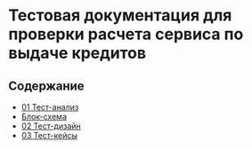 # Тестовая документация для проверки расчета сервиса по выдаче кредитов

## Содержание
- [01 Тест-анализ](https://github.com/Zheleznikov/credit-model/blob/main/01%20test-analysis.md)
- [Блок-схема](https://github.com/Zheleznikov/credit-model/blob/main/01%20test-analysis.md)
- [02 Тест-дизайн](https://github.com/Zheleznikov/credit-model/blob/main/02%20test-design.md)
- [03 Тест-кейсы](https://github.com/Zheleznikov/credit-model/blob/main/03%20%20test-cases.md)



       
